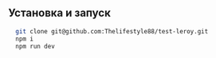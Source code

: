 ## Установка и запуск

```bash
  git clone git@github.com:Thelifestyle88/test-leroy.git
  npm i
  npm run dev
```